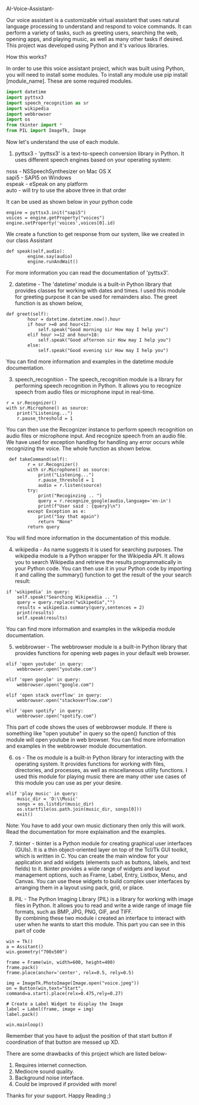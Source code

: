 AI-Voice-Assistant-

Our voice assistant is a customizable virtual assistant that uses natural language processing to understand and respond to voice commands. It can perform a variety of tasks, such as greeting users, searching the web, opening apps, and playing music, as well as many other tasks if desired. This project was developed using Python and it's various libraries.

How this works?

In order to use this voice assistant project, which was built using Python, you will need to install some modules. To install any module use pip install [module_name]. These are some required modules.

```python
import datetime
import pyttsx3
import speech_recognition as sr
import wikipedia
import webbrowser
import os
from tkinter import *
from PIL import ImageTk, Image
```

Now let's understand the use of each module.
1. pyttsx3 - 'pyttsx3' is a text-to-speech conversion library in Python. It uses different speech engines based on your operating system:

nsss - NSSpeechSynthesizer on Mac OS X<br/>
sapi5 - SAPI5 on Windows<br/>
espeak - eSpeak on any platform<br/>
auto - will try to use the above three in that order<br/>

It can be used as shown below in your python code
```
engine = pyttsx3.init("sapi5")
voices = engine.getProperty("voices")
engine.setProperty('voices',voices[0].id)
```
We create a function to get response from our system, like we created in our class Assistant
```
def speak(self,audio):
        engine.say(audio)
        engine.runAndWait()
```
For more information you can read the documentation of 'pyttsx3'.

2. datetime - The 'datetime' module is a built-in Python library that provides classes for working with dates and times. I used this module for greeting purpose it can be used for remainders also. The greet function is as shown below,
```
def greet(self):
        hour = datetime.datetime.now().hour
        if hour >=0 and hour<12:
            self.speak("Good morning sir How may I help you") 
        elif hour >=12 and hour<18:
            self.speak("Good afternon sir How may I help you") 
        else:
            self.speak("Good evening sir How may I help you")
```
You can find more information and examples in the datetime module documentation.

3. speech_recognition - The speech_recognition module is a library for performing speech recognition in Python. It allows you to recognize speech from audio files or microphone input in real-time.<br/>

```
r = sr.Recognizer()
with sr.Microphone() as source:
    print("Listening...")
    r.pause_threshold = 1
```
You can then use the Recognizer instance to perform speech recognition on audio files or microphone input. And recognize speech from an audio file. We have used for exception handling for handling any error occurs while recognizing the voice. The whole function as shown below.
```
 def takeCommand(self):
        r = sr.Recognizer()
        with sr.Microphone() as source:
            print("Listening...")
            r.pause_threshold = 1
            audio = r.listen(source)
        try:
            print("Recoginzing .. ")
            query = r.recognize_google(audio,language='en-in')
            print(f"User said : {query}\n")
        except Exception as e:
            print("Say that again")
            return "None"
        return query
```
You will find more information in the documentation of this module.

4. wikipedia - As name suggests it is used for searching purposes. The wikipedia module is a Python wrapper for the Wikipedia API. It allows you to search Wikipedia and retrieve the results programmatically in your Python code. You can then use it in your Python code by importing it and calling the summary() function to get the result of the your search result:
```
if 'wikipedia' in query:
    self.speak("Searching Wikipeadia .. ")
    query = query.replace("wikipedia","")
    results = wikipedia.summary(query,sentences = 2)
    print(results)
    self.speak(results)
```
You can find more information and examples in the wikipedia module documentation.

5. webbrowser - The webbrowser module is a built-in Python library that provides functions for opening web pages in your default web browser.

```
elif 'open youtube' in query:
    webbrowser.open("youtube.com")

elif 'open google' in query:
    webbrowser.open("google.com")

elif 'open stack overflow' in query:
    webbrowser.open("stackoverflow.com")
            
elif 'open spotify' in query:
    webbrowser.open("spotify.com")
```
This part of code shows the uses of webbrowser module. If there is something like "open youtube" in query so the open() function of this module will open youtube in web browser.
You can find more information and examples in the webbrowser module documentation.

6. os - The os module is a built-in Python library for interacting with the operating system. It provides functions for working with files, directories, and processes, as well as miscellaneous utility functions. I used this module for playing music there are many other use cases of this module you can use as per your desire.

```
elif 'play music' in query:
    music_dir = 'D:\\Music'
    songs = os.listdir(music_dir)
    os.startfile(os.path.join(music_dir, songs[0]))
    exit()
```
Note: You have to add your own music dictionary then only this will work. Read the documentation for more explaination and the examples.

7. tkinter - tkinter is a Python module for creating graphical user interfaces (GUIs). It is a thin object-oriented layer on top of the Tcl/Tk GUI toolkit, which is written in C. You can create the main window for your application and add widgets (elements such as buttons, labels, and text fields) to it. tkinter provides a wide range of widgets and layout management options, such as Frame, Label, Entry, Listbox, Menu, and Canvas. You can use these widgets to build complex user interfaces by arranging them in a layout using pack, grid, or place.

8. PIL - The Python Imaging Library (PIL) is a library for working with image files in Python. It allows you to read and write a wide range of image file formats, such as BMP, JPG, PNG, GIF, and TIFF.<br/>
By combining these two module i created an interface to interact with user when he wants to start this module. This part you can see in this part of code
```
win = Tk()
a = Assitant()
win.geometry("700x500")

frame = Frame(win, width=600, height=400)
frame.pack()
frame.place(anchor='center', relx=0.5, rely=0.5)

img = ImageTk.PhotoImage(Image.open("voice.jpeg"))
on = Button(win,text="Start", command=a.start).place(relx=0.475,rely=0.27)

# Create a Label Widget to display the Image
label = Label(frame, image = img)
label.pack()

win.mainloop()
```
Remember that you have to adjust the position of that start button if coordination of that button are messed up XD.

There are some drawbacks of this project which are listed below-
1. Requires internet connection. 
2. Mediocre sound quality.
3. Background noise interface.
4. Could be improved if provided with more!

Thanks for your support. Happy Reading ;)
